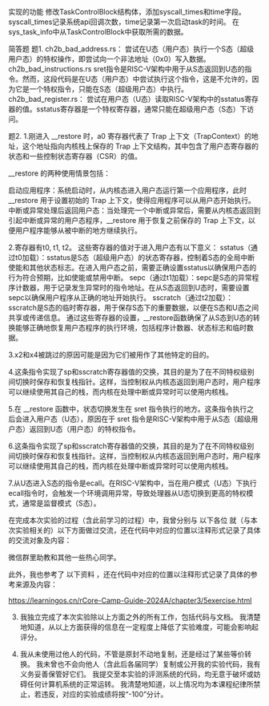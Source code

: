 实现的功能
修改TaskControlBlock结构体，添加syscall_times和time字段。
syscall_times记录系统api回调次数，time记录第一次启动task的时间。
在sys_task_info中从TaskControlBlock中获取所需的数据。

简答题
题1.
ch2b_bad_address.rs：
尝试在U态（用户态）执行一个S态（超级用户态）的特权操作，即尝试向一个非法地址（0x0）写入数据。
ch2b_bad_instructions.rs
sret指令是RISC-V架构中用于从S态返回到U态的指令。然而，这段代码是在U态（用户态）中尝试执行这个指令，这是不允许的，因为它是一个特权指令，只能在S态（超级用户态）中执行。
ch2b_bad_register.rs：
尝试在用户态（U态）读取RISC-V架构中的sstatus寄存器的值。sstatus寄存器是一个特权寄存器，通常只能在超级用户态（S态）下访问。

题2.
1.刚进入 __restore 时，a0 寄存器代表了 Trap 上下文（TrapContext）的地址，这个地址指向内核栈上保存的 Trap 上下文结构，其中包含了用户态寄存器的状态和一些控制状态寄存器（CSR）的值。

__restore 的两种使用情景包括：

启动应用程序：系统启动时，从内核态进入用户态运行第一个应用程序，此时 __restore 用于设置初始的 Trap 上下文，使得应用程序可以从用户态开始执行。
中断或异常处理后返回用户态：当处理完一个中断或异常后，需要从内核态返回到引起中断或异常的用户态程序，__restore 用于恢复之前保存的 Trap 上下文，以便用户程序能够从被中断的地方继续执行。

2.寄存器有t0, t1, t2。
这些寄存器的值对于进入用户态有以下意义：
sstatus（通过t0加载）：sstatus是S态（超级用户态）的状态寄存器，控制着S态的全局中断使能和其他状态标志。在进入用户态之前，需要正确设置sstatus以确保用户态的行为符合预期，比如使能或禁用中断。
sepc（通过t1加载）：sepc是S态的异常程序计数器，用于记录发生异常时的指令地址。在从S态返回到U态时，需要设置sepc以确保用户程序从正确的地址开始执行。
sscratch（通过t2加载）：sscratch是S态的临时寄存器，用于保存S态下的重要数据，以便在S态和U态之间共享或传递信息。
通过这些寄存器的设置，__restore函数确保了从S态到U态的转换能够正确地恢复用户态程序的执行环境，包括程序计数器、状态标志和临时数据。

3.x2和x4被跳过的原因可能是因为它们被用作了其他特定的目的。

4.这条指令实现了sp和sscratch寄存器值的交换，其目的是为了在不同特权级别间切换时保存和恢复栈指针。这样，当控制权从内核态返回到用户态时，用户程序可以继续使用其自己的栈，而内核在处理中断或异常时可以使用内核栈。

5.在 __restore 函数中，状态切换发生在 sret 指令执行的地方。这条指令执行之后会进入用户态（U态），原因在于 sret 指令是RISC-V架构中用于从S态（超级用户态）返回到U态（用户态）的特权指令。

6.这条指令实现了sp和sscratch寄存器值的交换，其目的是为了在不同特权级别间切换时保存和恢复栈指针。这样，当控制权从内核态返回到用户态时，用户程序可以继续使用其自己的栈，而内核在处理中断或异常时可以使用内核栈。

7.从U态进入S态的指令是ecall。在RISC-V架构中，当在用户模式（U态）下执行ecall指令时，会触发一个环境调用异常，导致处理器从U态切换到更高的特权模式，通常是监督模式（S态）。

在完成本次实验的过程（含此前学习的过程）中，我曾分别与 以下各位 就（与本次实验相关的）以下方面做过交流，还在代码中对应的位置以注释形式记录了具体的交流对象及内容：

微信群里助教和其他一些热心同学。

此外，我也参考了 以下资料 ，还在代码中对应的位置以注释形式记录了具体的参考来源及内容：

https://learningos.cn/rCore-Camp-Guide-2024A/chapter3/5exercise.html

3. 我独立完成了本次实验除以上方面之外的所有工作，包括代码与文档。 我清楚地知道，从以上方面获得的信息在一定程度上降低了实验难度，可能会影响起评分。

4. 我从未使用过他人的代码，不管是原封不动地复制，还是经过了某些等价转换。 我未曾也不会向他人（含此后各届同学）复制或公开我的实验代码，我有义务妥善保管好它们。 我提交至本实验的评测系统的代码，均无意于破坏或妨碍任何计算机系统的正常运转。 我清楚地知道，以上情况均为本课程纪律所禁止，若违反，对应的实验成绩将按“-100”分计。

